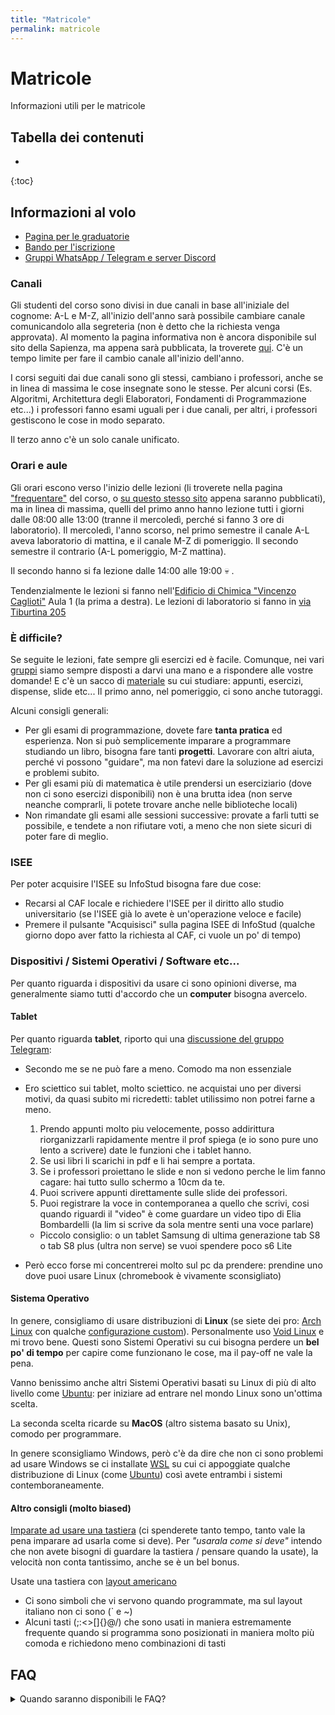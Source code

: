 ```yaml
---
title: "Matricole"
permalink: matricole 
---
```


# Matricole

Informazioni utili per le matricole

## Tabella dei contenuti
* 
{:toc}

## Informazioni al volo

- [Pagina per le graduatorie](https://www.uniroma1.it/it/pagina/corsi-ad-accesso-programmato-con-tolc-i-e-selezioni)
- [Bando per l'iscrizione](https://www.uniroma1.it/sites/default/files/field_file_allegati/14616_ingegnerie_tolcap_2023_2024_0.pdf)
- [Gruppi WhatsApp / Telegram e server Discord](./gruppi)

### Canali

Gli studenti del corso sono divisi in due canali in base all'iniziale del cognome: A-L e M-Z, all'inizio dell'anno sarà possibile cambiare canale comunicandolo alla segreteria (non è detto che la richiesta venga approvata). Al momento la pagina informativa non è ancora disponibile sul sito della Sapienza, ma appena sarà pubblicata, la troverete [qui](https://corsidilaurea.uniroma1.it/it/corso/2023/29923/programmazione?guid_cv). C'è un tempo limite per fare il cambio canale all'inizio dell'anno. 

I corsi seguiti dai due canali sono gli stessi, cambiano i professori, anche se in linea di massima le cose insegnate sono le stesse. Per alcuni corsi (Es. Algoritmi, Architettura degli Elaboratori, Fondamenti di Programmazione etc...) i professori fanno esami uguali per i due canali, per altri, i professori gestiscono le cose in modo separato.

Il terzo anno c'è un solo canale unificato.

### Orari e aule

Gli orari escono verso l'inizio delle lezioni (li troverete nella pagina ["frequentare"](https://corsidilaurea.uniroma1.it/it/corso/2023/29923/programmazione?guid_cv) del corso, o [su questo stesso sito](./orari) appena saranno pubblicati), ma in linea di massima, quelli del primo anno hanno lezione tutti i giorni dalle 08:00 alle 13:00 (tranne il mercoledì, perché si fanno 3 ore di laboratorio). Il mercoledì, l'anno scorso, nel primo semestre il canale A-L aveva laboratorio di mattina, e il canale M-Z di pomeriggio. Il secondo semestre il contrario (A-L pomeriggio, M-Z mattina). 

Il secondo hanno si fa lezione dalle 14:00 alle 19:00 💀 .

Tendenzialmente le lezioni si fanno nell'[Edificio di Chimica "Vincenzo Caglioti"](https://www.uniroma1.it/sites/default/files/ACU032.pdf) Aula 1 (la prima a destra). Le lezioni di laboratorio si fanno in [via Tiburtina 205](https://web.uniroma1.it/i3s/node/8901)

### È difficile?

Se seguite le lezioni, fate sempre gli esercizi ed è facile. Comunque, nei vari [gruppi](./gruppi) siamo sempre disposti a darvi una mano e a rispondere alle vostre domande! E c'è un sacco di [materiale](./risorse) su cui studiare: appunti, esercizi, dispense, slide etc... Il primo anno, nel pomeriggio, ci sono anche tutoraggi.

Alcuni consigli generali:
- Per gli esami di programmazione, dovete fare **tanta pratica** ed esperienza. Non si può semplicemente imparare a programmare studiando un libro, bisogna fare tanti **progetti**. Lavorare con altri aiuta, perché vi possono "guidare", ma non fatevi dare la soluzione ad esercizi e problemi subito.
- Per gli esami più di matematica è utile prendersi un eserciziario (dove non ci sono esercizi disponibili) non è una brutta idea (non serve neanche comprarli, li potete trovare anche nelle biblioteche locali)
- Non rimandate gli esami alle sessioni successive: provate a farli tutti se possibile, e tendete a non rifiutare voti, a meno che non siete sicuri di poter fare di meglio. 

### ISEE

Per poter acquisire l'ISEE su InfoStud bisogna fare due cose:
- Recarsi al CAF locale e richiedere l'ISEE per il diritto allo studio universitario (se l'ISEE già lo avete è un'operazione veloce e facile)
- Premere il pulsante "Acquisisci" sulla pagina ISEE di InfoStud (qualche giorno dopo aver fatto la richiesta al CAF, ci vuole un po' di tempo)

### Dispositivi / Sistemi Operativi / Software etc...

Per quanto riguarda i dispositivi da usare ci sono opinioni diverse, ma generalmente siamo tutti d'accordo che un **computer** bisogna avercelo.

#### Tablet

Per quanto riguarda **tablet**, riporto qui una [discussione del gruppo Telegram](https://t.me/sapienzainformatica/113467):
- Secondo me se ne può fare a meno. Comodo ma non essenziale
- Ero sciettico sui tablet, molto sciettico. ne acquistai uno per diversi motivi, da quasi subito mi ricredetti: tablet utilissimo non potrei farne a meno.

    1. Prendo appunti molto piu velocemente, posso addirittura riorganizzarli rapidamente mentre il prof spiega (e io sono pure uno lento a scrivere) date le funzioni che i tablet hanno.
    2. Se usi libri li scarichi in pdf e li hai sempre a portata.
    3. Se i professori proiettano le slide e non si vedono perche le lim fanno cagare: hai tutto sullo schermo a 10cm da te.
    4. Puoi scrivere appunti direttamente sulle slide dei professori.
    5. Puoi registrare la voce in contemporanea a quello che scrivi, cosi quando riguardi il "video" è come guardare un video tipo di Elia Bombardelli (la lim si scrive da sola mentre senti una voce parlare)

    - Piccolo consiglio: o un tablet Samsung di ultima generazione tab S8 o tab S8 plus (ultra non serve) se vuoi spendere poco s6 Lite

- Però ecco forse mi concentrerei molto sul pc da prendere: prendine uno dove puoi usare Linux (chromebook è vivamente sconsigliato)

#### Sistema Operativo

In genere, consigliamo di usare distribuzioni di **Linux** (se siete dei pro: [Arch Linux](./https://archlinux.org/) con qualche [configurazione custom](https://www.reddit.com/r/unixporn/)). Personalmente uso [Void Linux](https://voidlinux.org/) e mi trovo bene. Questi sono Sistemi Operativi su cui bisogna perdere un **bel po' di tempo** per capire come funzionano le cose, ma il pay-off ne vale la pena. 

Vanno benissimo anche altri Sistemi Operativi basati su Linux di più di alto livello come [Ubuntu](https://ubuntu.com/): per iniziare ad entrare nel mondo Linux sono un'ottima scelta.

La seconda scelta ricarde su **MacOS** (altro sistema basato su Unix), comodo per programmare.

In genere sconsigliamo Windows, però c'è da dire che non ci sono problemi ad usare Windows se ci installate [WSL](https://learn.microsoft.com/en-us/windows/wsl/install) su cui ci appoggiate qualche distribuzione di Linux (come [Ubuntu](https://apps.microsoft.com/store/detail/ubuntu-22042-lts/9PN20MSR04DW?hl=it-it&gl=it&rtc=1)) così avete entrambi i sistemi contemboraneamente.

#### Altro consigli (molto biased) 

[Imparate ad usare una tastiera](https://www.typingclub.com/) (ci spenderete tanto tempo, tanto vale la pena imparare ad usarla come si deve). Per *"usarala come si deve"* intendo che non avete bisogni di guardare la tastiera / pensare quando la usate), la velocità non conta tantissimo, anche se è un bel bonus.

Usate una tastiera con [layout americano](https://miamioh.edu/cas/centers-institutes/interactive-language-resource-center/tech-support/_images/us-intl-keyboard-1.png)
- Ci sono simboli che vi servono quando programmate, ma sul layout italiano non ci sono (\` e ~)
- Alcuni tasti (;:<>[]{}@/) che sono usati in maniera estremamente frequente quando si programma sono posizionati in maniera molto più comoda e richiedono meno combinazioni di tasti
    


## FAQ 

<details>
    <summary>Quando saranno disponibili le FAQ?</summary>
    A breve 😅
</details>
